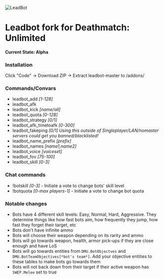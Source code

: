 ![LeadBot](https://repository-images.githubusercontent.com/188332969/93320b00-7d8a-11e9-95ab-8ec570917423)
# Leadbot fork for Deathmatch: Unlimited
#### Current State: Alpha
### Installation
Click "Code" -> Download ZIP -> Extract leadbot-master to /addons/
### Commands/Convars
 - leadbot_add _[1-128]_
 - leadbot_afk
 - leadbot_kick _[name/all]_
 - leadbot_quota _[0-128]_
 - leadbot_strategy _[0/1]_
 - leadbot_afk_timetoafk _[0-300]_
 - leadbot_fakeping _[0/1]_ *Using this outside of Singleplayer/LAN/nomaster servers could get you banned/blacklisted!*
 - leadbot_name_prefix _[prefix]_
 - leadbot_names _[name1,name2]_
 - leadbot_voice _[voiceset]_
 - leadbot_fov _[75-100]_
 - leadbot_skill _[0-3]_
### Chat commands
 - !botskill _[0-3]_ - Initiate a vote to change bots' skill level
 - !botquota _[0-*max players-1*]_ - Initiate a vote to change bot quota
### Notable changes
 - Bots have 4 different skill levels: Easy, Normal, Hard, Aggressive. They determine things like how fast bots aim, how frequently they jump, how fast they forget their target, etc
 - Bots don't have infinite ammo
 - Bots will choose their weapon depending on its rarity and ammo
 - Bots will go towards weapon, health, armor pick-ups if they are close enough and have LoS
 - Bots will go towards entities from `DMU.BotObjectves` and `DMU.BotTeamObjectives[*bot's team*]`. Add your objective entities to these tables to make bots go towards them
 - Bots will not back down from their target if their active weapon has `SWEP.Melee` set to true
